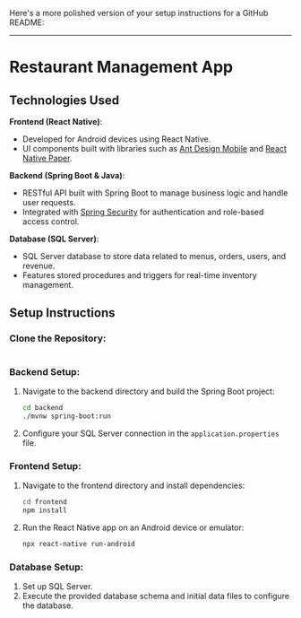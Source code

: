 Here's a more polished version of your setup instructions for a GitHub README:

---

# Restaurant Management App

## Technologies Used

**Frontend (React Native)**:
- Developed for Android devices using React Native.
- UI components built with libraries such as [Ant Design Mobile](https://mobile.ant.design/) and [React Native Paper](https://callstack.github.io/react-native-paper/).

**Backend (Spring Boot & Java)**:
- RESTful API built with Spring Boot to manage business logic and handle user requests.
- Integrated with [Spring Security](https://spring.io/projects/spring-security) for authentication and role-based access control.

**Database (SQL Server)**:
- SQL Server database to store data related to menus, orders, users, and revenue.
- Features stored procedures and triggers for real-time inventory management.

## Setup Instructions

### Clone the Repository:
```bash
```

### Backend Setup:
1. Navigate to the backend directory and build the Spring Boot project:
    ```bash
    cd backend
    ./mvnw spring-boot:run
    ```
2. Configure your SQL Server connection in the `application.properties` file.

### Frontend Setup:
1. Navigate to the frontend directory and install dependencies:
    ```bash
    cd frontend
    npm install
    ```
2. Run the React Native app on an Android device or emulator:
    ```bash
    npx react-native run-android
    ```

### Database Setup:
1. Set up SQL Server.
2. Execute the provided database schema and initial data files to configure the database.


